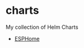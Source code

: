 # charts
My collection of Helm Charts

- [ESPHome]([charts/esphome](https://github.com/JeffResc/charts/tree/main/charts/esphome)https://github.com/JeffResc/charts/tree/main/charts/esphome)
